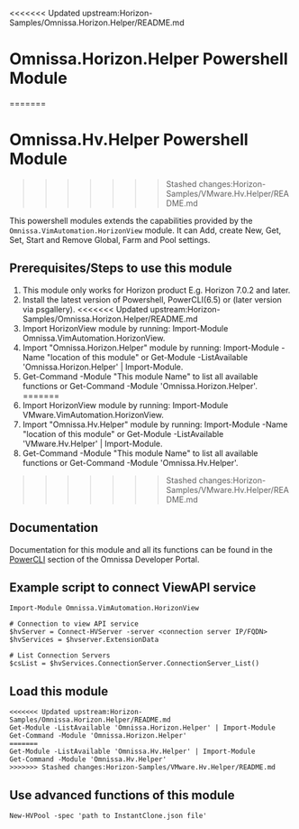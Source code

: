<<<<<<< Updated upstream:Horizon-Samples/Omnissa.Horizon.Helper/README.md
# Omnissa.Horizon.Helper Powershell Module
=======
# Omnissa.Hv.Helper Powershell Module
>>>>>>> Stashed changes:Horizon-Samples/VMware.Hv.Helper/README.md
<!-- Summary Start -->
This powershell modules extends the capabilities provided by the `Omnissa.VimAutomation.HorizonView` module. It can Add, create New, Get, Set, Start and Remove Global, Farm and Pool settings.
<!-- Summary End -->

## Prerequisites/Steps to use this module

1. This module only works for Horizon product E.g. Horizon 7.0.2 and later.
2. Install the latest version of Powershell, PowerCLI(6.5) or (later version via psgallery).
<<<<<<< Updated upstream:Horizon-Samples/Omnissa.Horizon.Helper/README.md
3. Import HorizonView module by running: Import-Module Omnissa.VimAutomation.HorizonView.
4. Import "Omnissa.Horizon.Helper" module by running: Import-Module -Name "location of this module" or Get-Module -ListAvailable 'Omnissa.Horizon.Helper' | Import-Module.
5. Get-Command -Module "This module Name" to list all available functions or Get-Command -Module 'Omnissa.Horizon.Helper'.
=======
3. Import HorizonView module by running: Import-Module VMware.VimAutomation.HorizonView.
4. Import "Omnissa.Hv.Helper" module by running: Import-Module -Name "location of this module" or Get-Module -ListAvailable 'VMware.Hv.Helper' | Import-Module.
5. Get-Command -Module "This module Name" to list all available functions or Get-Command -Module 'Omnissa.Hv.Helper'.
>>>>>>> Stashed changes:Horizon-Samples/VMware.Hv.Helper/README.md

## Documentation

Documentation for this module and all its functions can be found in the [PowerCLI](https://developer.omnissa.com/horizon-powercli/) section of the Omnissa Developer Portal.

## Example script to connect ViewAPI service

```
Import-Module Omnissa.VimAutomation.HorizonView

# Connection to view API service
$hvServer = Connect-HVServer -server <connection server IP/FQDN>
$hvServices = $hvserver.ExtensionData

# List Connection Servers
$csList = $hvServices.ConnectionServer.ConnectionServer_List()
```

## Load this module

```
<<<<<<< Updated upstream:Horizon-Samples/Omnissa.Horizon.Helper/README.md
Get-Module -ListAvailable 'Omnissa.Horizon.Helper' | Import-Module
Get-Command -Module 'Omnissa.Horizon.Helper'
=======
Get-Module -ListAvailable 'Omnissa.Hv.Helper' | Import-Module
Get-Command -Module 'Omnissa.Hv.Helper'
>>>>>>> Stashed changes:Horizon-Samples/VMware.Hv.Helper/README.md
```

## Use advanced functions of this module

```
New-HVPool -spec 'path to InstantClone.json file'
```
